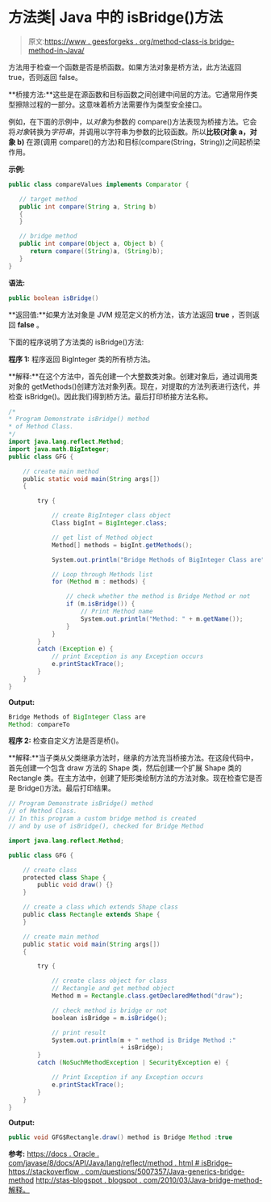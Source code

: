 # 方法类| Java 中的 isBridge()方法

> 原文:[https://www . geesforgeks . org/method-class-is bridge-method-in-Java/](https://www.geeksforgeeks.org/method-class-isbridge-method-in-java/)

方法用于检查一个函数是否是桥函数。如果方法对象是桥方法，此方法返回 true，否则返回 false。

**桥接方法:**这些是在源函数和目标函数之间创建中间层的方法。它通常用作类型擦除过程的一部分。这意味着桥方法需要作为类型安全接口。

例如，在下面的示例中，以*对象*为参数的 compare()方法表现为桥接方法。它会将*对象*转换为*字符串*，并调用以字符串为参数的比较函数。所以**比较(对象 a，对象 b)** 在源(调用 compare()的方法)和目标(compare(String，String))之间起桥梁作用。

**示例:**

```java
public class compareValues implements Comparator {

   // target method
   public int compare(String a, String b) 
   {
   }

   // bridge method
   public int compare(Object a, Object b) {
      return compare((String)a, (String)b);
   }
}

```

**语法:**

```java
public boolean isBridge()
```

**返回值:**如果方法对象是 JVM 规范定义的桥方法，该方法返回 **true** ，否则返回 **false** 。

下面的程序说明了方法类的 isBridge()方法:

**程序 1:** 程序返回 BigInteger 类的所有桥方法。

**解释:**在这个方法中，首先创建一个大整数类对象。创建对象后，通过调用类对象的 getMethods()创建方法对象列表。现在，对提取的方法列表进行迭代，并检查 isBridge()。因此我们得到桥方法。最后打印桥接方法名称。

```java
/*
* Program Demonstrate isBridge() method 
* of Method Class.
*/
import java.lang.reflect.Method;
import java.math.BigInteger;
public class GFG {

    // create main method
    public static void main(String args[])
    {

        try {

            // create BigInteger class object
            Class bigInt = BigInteger.class;

            // get list of Method object
            Method[] methods = bigInt.getMethods();

            System.out.println("Bridge Methods of BigInteger Class are");

            // Loop through Methods list
            for (Method m : methods) {

                // check whether the method is Bridge Method or not
                if (m.isBridge()) {
                    // Print Method name
                    System.out.println("Method: " + m.getName());
                }
            }
        }
        catch (Exception e) {
            // print Exception is any Exception occurs
            e.printStackTrace();
        }
    }
}
```

**Output:**

```java
Bridge Methods of BigInteger Class are
Method: compareTo

```

**程序 2:** 检查自定义方法是否是桥()。

**解释:**当子类从父类继承方法时，继承的方法充当桥接方法。在这段代码中，首先创建一个包含 draw 方法的 Shape 类，然后创建一个扩展 Shape 类的 Rectangle 类。在主方法中，创建了矩形类绘制方法的方法对象。现在检查它是否是 Bridge()方法。最后打印结果。

```java
// Program Demonstrate isBridge() method
// of Method Class.
// In this program a custom bridge method is created
// and by use of isBridge(), checked for Bridge Method

import java.lang.reflect.Method;

public class GFG {

    // create class
    protected class Shape {
        public void draw() {}
    }

    // create a class which extends Shape class
    public class Rectangle extends Shape {
    }

    // create main method
    public static void main(String args[])
    {

        try {

            // create class object for class
            // Rectangle and get method object
            Method m = Rectangle.class.getDeclaredMethod("draw");

            // check method is bridge or not
            boolean isBridge = m.isBridge();

            // print result
            System.out.println(m + " method is Bridge Method :"
                               + isBridge);
        }
        catch (NoSuchMethodException | SecurityException e) {

            // Print Exception if any Exception occurs
            e.printStackTrace();
        }
    }
}
```

**Output:**

```java
public void GFG$Rectangle.draw() method is Bridge Method :true

```

**参考:**
[https://docs . Oracle . com/javase/8/docs/API/Java/lang/reflect/method . html # isBridge–](https://docs.oracle.com/javase/8/docs/api/java/lang/reflect/Method.html#isBridge--)
[https://stackoverflow . com/questions/5007357/Java-generics-bridge-method](https://stackoverflow.com/questions/5007357/java-generics-bridge-method)
[http://stas-blogspot . blogspot . com/2010/03/Java-bridge-method-解释。](http://stas-blogspot.blogspot.com/2010/03/java-bridge-methods-explained.html)